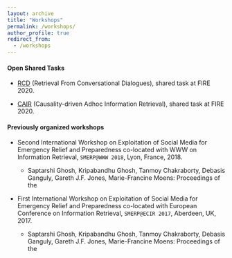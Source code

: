 ```yaml
---
layout: archive
title: "Workshops"
permalink: /workshops/
author_profile: true
redirect_from:
  - /workshops
---
```


#### Open Shared Tasks

* [RCD](https://rcd2020firetask.github.io/RCD2020FIRETASK/) (Retrieval From Conversational Dialogues), shared task at FIRE 2020.

* [CAIR](https://cair-miners.github.io/CAIR-2020-website/#home) (Causality-driven Adhoc Information Retrieval), shared task at FIRE 2020.


#### Previously organized workshops

* Second International Workshop on Exploitation of Social Media for Emergency Relief and Preparedness co-located with WWW on Information Retrieval, `SMERP@WWW 2018`,
Lyon, France, 2018.
  * Saptarshi Ghosh, Kripabandhu Ghosh, Tanmoy Chakraborty, Debasis Ganguly, Gareth J.F. Jones, Marie-Francine Moens: Proceedings of the


* First International Workshop on Exploitation of Social Media for Emergency Relief and Preparedness co-located with European Conference on
Information Retrieval, `SMERP@ECIR 2017`, Aberdeen, UK, 2017.
  * Saptarshi Ghosh, Kripabandhu Ghosh, Tanmoy Chakraborty, Debasis Ganguly, Gareth J.F. Jones, Marie-Francine Moens: Proceedings of the
  
